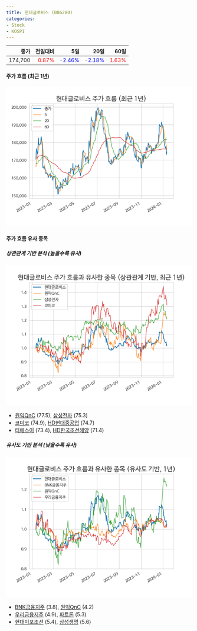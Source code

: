 ```yaml
---
title: 현대글로비스 (086280)
categories:
- Stock
- KOSPI
---
```


|종가|전일대비|5일|20일|60일|
|---:|-------:|--:|---:|---:|
|174,700|<span style="color: red">0.87%</span>|<span style="color: blue">-2.46%</span>|<span style="color: blue">-2.18%</span>|<span style="color: red">1.63%</span>|

<!-- more -->


#### 주가 흐름 (최근 1년)
![086280](/assets/images/stock/086280.png)


#### 주가 흐름 유사 종목


##### 상관관계 기반 분석 (높을수록 유사)
![086280](/assets/images/stock/086280_corr.png)
- [원익QnC](/074600/) (77.5), [삼성전자](/005930/) (75.3)
- [코미코](/183300/) (74.9), [HD현대중공업](/329180/) (74.7)
- [티에스이](/131290/) (73.4), [HD한국조선해양](/009540/) (71.4)


##### 유사도 기반 분석 (낮을수록 유사)	
![086280](/assets/images/stock/086280_sim.png)
- [BNK금융지주](/138930/) (3.8), [원익QnC](/074600/) (4.2)
- [우리금융지주](/316140/) (4.9), [파트론](/091700/) (5.3)
- [현대미포조선](/010620/) (5.4), [삼성생명](/032830/) (5.6)